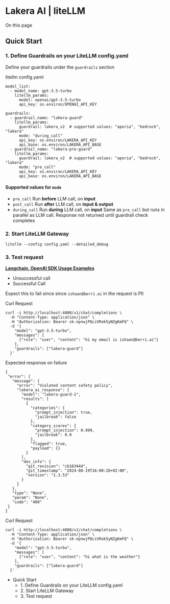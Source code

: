 # Lakera AI | liteLLM

On this page

## Quick Start​

### 1\. Define Guardrails on your LiteLLM config.yaml​

Define your guardrails under the `guardrails` section

litellm config.yaml
    
    
    model_list:  
      - model_name: gpt-3.5-turbo  
        litellm_params:  
          model: openai/gpt-3.5-turbo  
          api_key: os.environ/OPENAI_API_KEY  
      
    guardrails:  
      - guardrail_name: "lakera-guard"  
        litellm_params:  
          guardrail: lakera_v2  # supported values: "aporia", "bedrock", "lakera"  
          mode: "during_call"  
          api_key: os.environ/LAKERA_API_KEY  
          api_base: os.environ/LAKERA_API_BASE  
      - guardrail_name: "lakera-pre-guard"  
        litellm_params:  
          guardrail: lakera_v2  # supported values: "aporia", "bedrock", "lakera"  
          mode: "pre_call"  
          api_key: os.environ/LAKERA_API_KEY  
          api_base: os.environ/LAKERA_API_BASE  
        
    

#### Supported values for `mode`​

  * `pre_call` Run **before** LLM call, on **input**
  * `post_call` Run **after** LLM call, on **input & output**
  * `during_call` Run **during** LLM call, on **input** Same as `pre_call` but runs in parallel as LLM call. Response not returned until guardrail check completes

### 2\. Start LiteLLM Gateway​
    
    
    litellm --config config.yaml --detailed_debug  
    

### 3\. Test request​

**[Langchain, OpenAI SDK Usage Examples](/docs/proxy/proxy/user_keys#request-format)**

  * Unsuccessful call
  * Successful Call 

Expect this to fail since since `ishaan@berri.ai` in the request is PII

Curl Request
    
    
    curl -i http://localhost:4000/v1/chat/completions \  
      -H "Content-Type: application/json" \  
      -H "Authorization: Bearer sk-npnwjPQciVRok5yNZgKmFQ" \  
      -d '{  
        "model": "gpt-3.5-turbo",  
        "messages": [  
          {"role": "user", "content": "hi my email is ishaan@berri.ai"}  
        ],  
        "guardrails": ["lakera-guard"]  
      }'  
    

Expected response on failure
    
    
    {  
     "error": {  
       "message": {  
         "error": "Violated content safety policy",  
         "lakera_ai_response": {  
           "model": "lakera-guard-1",  
           "results": [  
             {  
               "categories": {  
                 "prompt_injection": true,  
                 "jailbreak": false  
               },  
               "category_scores": {  
                 "prompt_injection": 0.999,  
                 "jailbreak": 0.0  
               },  
               "flagged": true,  
               "payload": {}  
             }  
           ],  
           "dev_info": {  
             "git_revision": "cb163444",  
             "git_timestamp": "2024-08-19T16:00:28+02:00",  
             "version": "1.3.53"  
           }  
         }  
       },  
       "type": "None",  
       "param": "None",  
       "code": "400"  
     }  
    }  
      
    

Curl Request
    
    
    curl -i http://localhost:4000/v1/chat/completions \  
      -H "Content-Type: application/json" \  
      -H "Authorization: Bearer sk-npnwjPQciVRok5yNZgKmFQ" \  
      -d '{  
        "model": "gpt-3.5-turbo",  
        "messages": [  
          {"role": "user", "content": "hi what is the weather"}  
        ],  
        "guardrails": ["lakera-guard"]  
      }'  
    

  * Quick Start
    * 1\. Define Guardrails on your LiteLLM config.yaml
    * 2\. Start LiteLLM Gateway
    * 3\. Test request